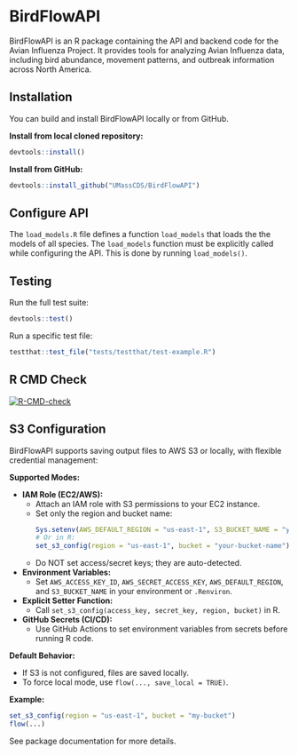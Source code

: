 # BirdFlowAPI

BirdFlowAPI is an R package containing the API and backend code for the Avian Influenza Project. It provides tools for analyzing Avian Influenza data, including bird abundance, movement patterns, and outbreak information across North America.

## Installation

You can build and install BirdFlowAPI locally or from GitHub.


**Install from local cloned repository:**
```r
devtools::install()
```

**Install from GitHub:**
```r
devtools::install_github("UMassCDS/BirdFlowAPI")
```

## Configure API

The `load_models.R` file defines a function `load_models` that loads the the models of all species. The `load_models` function must be explicitly called while configuring the API. This is done by running `load_models()`.

## Testing

Run the full test suite:
```r
devtools::test()
```

Run a specific test file:
```r
testthat::test_file("tests/testthat/test-example.R")
```

## R CMD Check

<!-- badges: start -->
[![R-CMD-check](https://github.com/UMassCDS/BirdFlowAPI/actions/workflows/R-CMD-check.yaml/badge.svg)](https://github.com/UMassCDS/BirdFlowAPI/actions/workflows/R-CMD-check.yaml)
<!-- badges: end -->

## S3 Configuration

BirdFlowAPI supports saving output files to AWS S3 or locally, with flexible credential management:

**Supported Modes:**
- **IAM Role (EC2/AWS):**
  - Attach an IAM role with S3 permissions to your EC2 instance.
  - Set only the region and bucket name:
    ```r
    Sys.setenv(AWS_DEFAULT_REGION = "us-east-1", S3_BUCKET_NAME = "your-bucket-name")
    # Or in R:
    set_s3_config(region = "us-east-1", bucket = "your-bucket-name")
    ```
  - Do NOT set access/secret keys; they are auto-detected.
- **Environment Variables:**
  - Set `AWS_ACCESS_KEY_ID`, `AWS_SECRET_ACCESS_KEY`, `AWS_DEFAULT_REGION`, and `S3_BUCKET_NAME` in your environment or `.Renviron`.
- **Explicit Setter Function:**
  - Call `set_s3_config(access_key, secret_key, region, bucket)` in R.
- **GitHub Secrets (CI/CD):**
  - Use GitHub Actions to set environment variables from secrets before running R code.

**Default Behavior:**
- If S3 is not configured, files are saved locally.
- To force local mode, use `flow(..., save_local = TRUE)`.

**Example:**
```r
set_s3_config(region = "us-east-1", bucket = "my-bucket")
flow(...)
```

See package documentation for more details.
